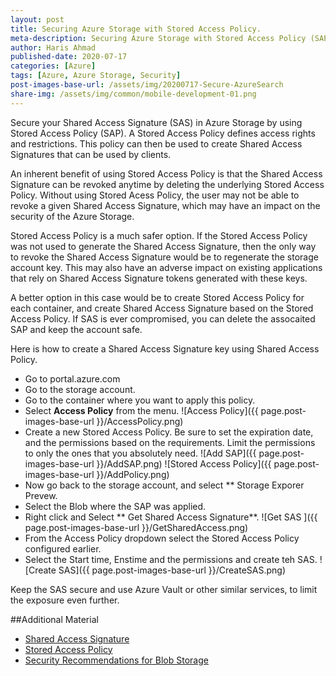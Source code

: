 ```yaml
---
layout: post
title: Securing Azure Storage with Stored Access Policy.
meta-description: Securing Azure Storage with Stored Access Policy (SAP) and Shared Access Token (SAS).
author: Haris Ahmad
published-date: 2020-07-17
categories: [Azure]
tags: [Azure, Azure Storage, Security]
post-images-base-url: /assets/img/20200717-Secure-AzureSearch
share-img: /assets/img/common/mobile-development-01.png
---
```


Secure your Shared Access Signature (SAS) in Azure Storage  by using Stored Access Policy (SAP). A Stored Access Policy defines access rights and restrictions. This policy can then be used to create Shared Access Signatures that can be used by clients.

An inherent benefit of using Stored Access Policy is that the Shared Access Signature can be revoked anytime by deleting the underlying Stored Access Policy. Without using Stored Acess Policy, the user may not be able to revoke a given Shared Access Signature, which may have an impact on the security of the Azure Storage.

Stored Access Policy is a much safer option. If the Stored Access Policy was not used to generate the Shared Access Signature, then the only way to revoke the Shared Access Signature would be to regenerate the storage account key. This may also have an adverse impact on  existing applications that rely on Shared Access Signature tokens generated with these keys.

A better option in this case would be to create Stored Access Policy for each container, and create Shared Access Signature based on the Stored Access Policy. If SAS is ever compromised, you can delete the assocaited SAP and keep the account safe.

Here is how to create a Shared Access Signature key using Shared Access Policy.
* Go to portal.azure.com
* Go to the storage account.
* Go to the container where you want to apply this policy.
* Select **Access Policy** from the menu.
![Access Policy]({{ page.post-images-base-url }}/AccessPolicy.png)
* Create a new Stored Access Policy. Be sure to set the expiration date, and the permissions based on the requirements. Limit the permissions to only the ones that you absolutely need.
![Add SAP]({{ page.post-images-base-url }}/AddSAP.png)
![Stored Access Policy]({{ page.post-images-base-url }}/AddPolicy.png)
* Now go back to the storage account, and select ** Storage Exporer Prevew. 
* Select the Blob where the SAP was applied. 
* Right click and Select ** Get Shared Access Signature**.
![Get SAS ]({{ page.post-images-base-url }}/GetSharedAccess.png)
* From the Access Policy dropdown select the Stored Access Policy configured earlier.
* Select the Start time, Enstime and the permissions and create teh SAS.
![Create SAS]({{ page.post-images-base-url }}/CreateSAS.png)

Keep the SAS secure and use Azure Vault or other similar services, to limit the exposure even further.

##Additional Material
* [Shared Access Signature](https://docs.microsoft.com/en-us/azure/storage/common/storage-sas-overview)
* [Stored Access Policy](https://docs.microsoft.com/en-us/rest/api/storageservices/define-stored-access-policy)
* [Security Recommendations for Blob Storage](https://docs.microsoft.com/en-us/azure/storage/blobs/security-recommendations#:~:text=Microsoft%20recommends%20using%20Azure%20AD,saving%20them%20with%20your%20application)



